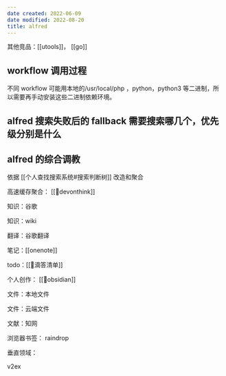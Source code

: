 ```yaml
---
date created: 2022-06-09
date modified: 2022-08-20
title: alfred
---
```


其他竞品：[[utools]]， [[go]]

## workflow 调用过程

不同 workflow 可能用本地的/usr/local/php ，python，python3 等二进制，所以需要再手动安装这些二进制依赖环境。

## **alfred** 搜索失败后的 fallback 需要搜索哪几个，优先级分别是什么

## alfred 的综合调教

依据 [[个人查找搜索系统#搜索判断树]] 改造和聚合

高速缓存聚合： [[🤖devonthink]]

知识：谷歌

知识：wiki

翻译：谷歌翻译

笔记：[[onenote]]

todo：[[🤖滴答清单]]

个人创作： [[🤖obsidian]]

文件：本地文件

文件：云端文件

文献：知网

浏览器书签： raindrop

垂直领域：

v2ex
